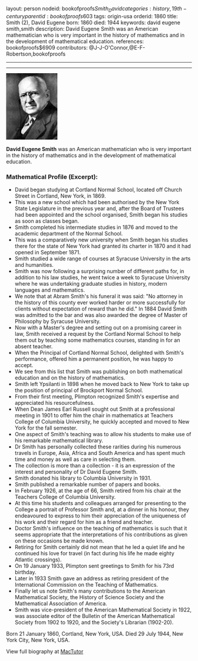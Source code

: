 layout: person
nodeid: bookofproofs$Smith_David
categories: history,19th-century
parentid: bookofproofs$603
tags: origin-usa
orderid: 1860
title: Smith (2), David Eugene
born: 1860
died: 1944
keywords: david eugene smith,smith
description: David Eugene Smith was an American mathematician who is very important in the history of mathematics and in the development of mathematical education.
references: bookofproofs$6909
contributors: @J-J-O'Connor,@E-F-Robertson,bookofproofs

---



---

![Smith_David.jpg](https://github.com/bookofproofs/bookofproofs.github.io/blob/main/_sources/_assets/images/portraits/Smith_David.jpg?raw=true)

**David Eugene Smith** was an American mathematician who is very important in the history of mathematics and in the development of mathematical education.

### Mathematical Profile (Excerpt):
* David began studying at Cortland Normal School, located off Church Street in Cortland, New York, in 1869.
* This was a new school which had been authorised by the New York State Legislature in the previous year and, after the Board of Trustees had been appointed and the school organised, Smith began his studies as soon as classes began.
* Smith completed his intermediate studies in 1876 and moved to the academic department of the Normal School.
* This was a comparatively new university when Smith began his studies there for the state of New York had granted its charter in 1870 and it had opened in September 1871.
* Smith studied a wide range of courses at Syracuse University in the arts and humanities.
* Smith was now following a surprising number of different paths for, in addition to his law studies, he went twice a week to Syracuse University where he was undertaking graduate studies in history, modern languages and mathematics.
* We note that at Abram Smith's his funeral it was said: "No attorney in the history of this county ever worked harder or more successfully for clients without expectation of reward than he did." In 1884 David Smith was admitted to the bar and was also awarded the degree of Master of Philosophy by Syracuse University.
* Now with a Master's degree and setting out on a promising career in law, Smith received a request by the Cortland Normal School to help them out by teaching some mathematics courses, standing in for an absent teacher.
* When the Principal of Cortland Normal School, delighted with Smith's performance, offered him a permanent position, he was happy to accept.
* We see from this list that Smith was publishing on both mathematical education and on the history of mathematics.
* Smith left Ypsilanti in 1898 when he moved back to New York to take up the position of principal of Brockport Normal School.
* From their first meeting, Plimpton recognized Smith's expertise and appreciated his resourcefulness.
* When Dean James Earl Russell sought out Smith at a professional meeting in 1901 to offer him the chair in mathematics at Teachers College of Columbia University, he quickly accepted and moved to New York for the fall semester.
* One aspect of Smith's teaching was to allow his students to make use of his remarkable mathematical library.
* Dr Smith has personally collected these rarities during his numerous travels in Europe, Asia, Africa and South America and has spent much time and money as well as care in selecting them.
* The collection is more than a collection - it is an expression of the interest and personality of Dr David Eugene Smith.
* Smith donated his library to Columbia University in 1931.
* Smith published a remarkable number of papers and books.
* In February 1926, at the age of 66, Smith retired from his chair at the Teachers College of Columbia University.
* At this time his students and colleagues arranged for presenting to the College a portrait of Professor Smith and, at a dinner in his honour, they endeavoured to express to him their appreciation of the uniqueness of his work and their regard for him as a friend and teacher.
* Doctor Smith's influence on the teaching of mathematics is such that it seems appropriate that the interpretations of his contributions as given on these occasions be made known.
* Retiring for Smith certainly did not mean that he led a quiet life and he continued his love for travel (in fact during his life he made eighty Atlantic crossings).
* On 19 January 1933, Plimpton sent greetings to Smith for his 73rd   birthday.
* Later in 1933 Smith gave an address as retiring president of the International Commission on the Teaching of Mathematics.
* Finally let us note Smith's many contributions to the American Mathematical Society, the History of Science Society and the Mathematical Association of America.
* Smith was vice-president of the American Mathematical Society in 1922, was associate editor of the Bulletin of the American Mathematical Society from 1902 to 1920, and the Society's Librarian (1902-20).

Born 21 January 1860, Cortland, New York, USA. Died 29 July 1944, New York City, New York, USA.

View full biography at [MacTutor](https://mathshistory.st-andrews.ac.uk/Biographies/Smith_David/)
